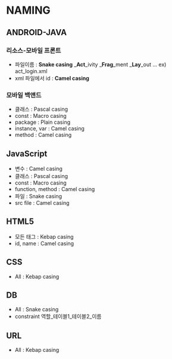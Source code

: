 # NAMING

## ANDROID-JAVA

### 리소스-모바일 프론트 

* 파일이름 : **Snake casing** _**Act**_ivity _**Frag**_ment _**Lay**_out ...  ex\) act\_login.xml
* xml 파일에서 id : **Camel casing**

### 모바일 백앤드

* 클래스 : Pascal casing
* const : Macro casing
* package : Plain casing
* instance, var : Camel casing
* method : Camel casing

## JavaScript

* 변수 : Camel casing
* 클래스 : Pascal casing
* const : Macro casing
* function, method : Camel casing
* 파일 : Snake casing
* src file : Camel casing

## HTML5

* 모든 태그 : Kebap casing
* id, name : Camel casing

## CSS

* All : Kebap casing

## DB

* All : Snake casing
* constraint 역할\_테이블1\_테이블2\_이름

## URL

* All : Kebap casing

